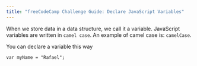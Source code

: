 ```yaml
---
title: "freeCodeCamp Challenge Guide: Declare JavaScript Variables"
---
```


When we store data in a data structure, we call it a variable. JavaScript variables are written in `camel case`. An example of camel case is: `camelCase`.

You can declare a variable this way

    var myName = "Rafael";
